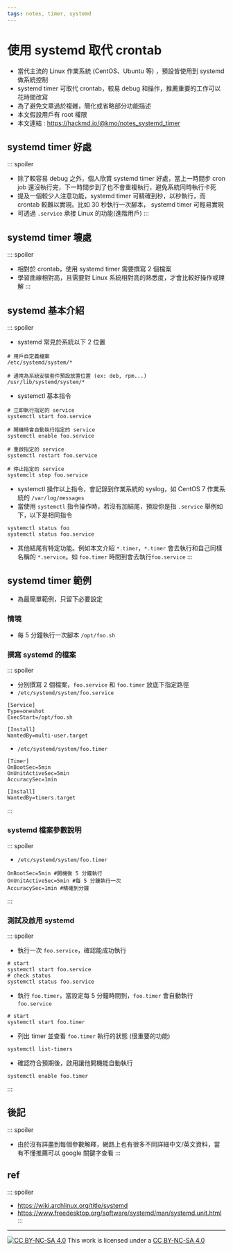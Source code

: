 ```yaml
---
tags: notes, timer, systemd
---
```


# 使用 systemd 取代 crontab
- 當代主流的 Linux 作業系統 (CentOS、Ubuntu 等) ，預設皆使用到 systemd 做系統控制
- systemd timer 可取代 crontab，較易 debug 和操作，推薦重要的工作可以花時間改寫
- 為了避免文章過於複雜，簡化或省略部分功能描述
- 本文假設用戶有 root 權限
- 本文連結 : https://hackmd.io/@kmo/notes_systemd_timer

## systemd timer 好處
::: spoiler 
- 除了較容易 debug 之外，個人欣賞 systemd timer 好處，當上一時間步 cron job 還沒執行完，下一時間步到了也不會重複執行，避免系統同時執行卡死
- 提及一個較少人注意功能，systemd timer 可精確到秒，以秒執行，而 crontab 較難以實現。比如 30 秒執行一次腳本， systemd timer 可輕易實現
- 可透過 `.service` 承接 Linux 的功能(進階用戶)
:::

## systemd timer 壞處
::: spoiler 
- 相對於 crontab，使用 systemd timer 需要撰寫 2 個檔案
- 學習曲線相對高，且需要對 Linux 系統相對高的熟悉度，才會比較好操作或理解
:::

## systemd 基本介紹
::: spoiler 
- systemd 常見於系統以下 2 位置

```bash=
# 用戶自定義檔案
/etc/systemd/system/*

# 通常為系統安裝套件預設放置位置 (ex: deb, rpm...)
/usr/lib/systemd/system/*
```
- systemctl 基本指令
```bash=
# 立即執行指定的 service
systemctl start foo.service

# 開機時會自動執行指定的 service
systemctl enable foo.service

# 重啟指定的 service
systemctl restart foo.service

# 停止指定的 service
systemclt stop foo.service
```
- systemctl 操作以上指令，會記錄到作業系統的 syslog，如 CentOS 7 作業系統的 `/var/log/messages`
- 當使用 `systemctl` 指令操作時，若沒有加結尾，預設你是指 `.service`
  舉例如下，以下是相同指令
```bash=
systemctl status foo
systemctl status foo.service
```

- 其他結尾有特定功能。例如本文介紹 `*.timer`，`*.timer` 會去執行和自己同樣名稱的 `*.service`。如 `foo.timer` 時間到會去執行`foo.service`
:::


## systemd timer 範例

- 為最簡單範例，只留下必要設定
### 情境 
- 每 5 分鐘執行一次腳本 `/opt/foo.sh`
### 撰寫 systemd 的檔案
::: spoiler 
- 分別撰寫 2 個檔案，`foo.service` 和 `foo.timer` 放底下指定路徑 
- `/etc/systemd/system/foo.service`
```bash=
[Service]
Type=oneshot
ExecStart=/opt/foo.sh

[Install]
WantedBy=multi-user.target
```
- `/etc/systemd/system/foo.timer`
```bash=
[Timer]
OnBootSec=5min
OnUnitActiveSec=5min
AccuracySec=1min

[Install]
WantedBy=timers.target
```
:::

### systemd 檔案參數說明
::: spoiler
- `/etc/systemd/system/foo.timer`
```bash=
OnBootSec=5min #開機後 5 分鐘執行
OnUnitActiveSec=5min #每 5 分鐘執行一次
AccuracySec=1min #精確到分鐘
```


:::

### 測試及啟用 systemd 
::: spoiler 
- 執行一次 `foo.service`，確認能成功執行
```bash=
# start
systemctl start foo.service
# check status
systemctl status foo.service
```
- 執行 `foo.timer`，當設定每 5 分鐘時間到，`foo.timer` 會自動執行 `foo.service`
```bash=
# start
systemctl start foo.timer
```
- 列出 timer 並查看 `foo.timer` 執行的狀態 (很重要的功能)
```bash=
systemctl list-timers
```
- 確認符合預期後，啟用讓他開機能自動執行
```bash=
systemctl enable foo.timer
```

:::

## 後記
::: spoiler 
- 由於沒有詳盡到每個參數解釋，網路上也有很多不同詳細中文/英文資料，當有不懂推薦可以 google 關鍵字查看
:::


## ref
::: spoiler 
- https://wiki.archlinux.org/title/systemd
- https://www.freedesktop.org/software/systemd/man/systemd.unit.html
:::


---
[![CC BY-NC-SA 4.0][cc-by-nc-sa-image]][cc-by-nc-sa] This work is licensed under a [CC BY-NC-SA 4.0][cc-by-nc-sa]

[cc-by-nc-sa]: https://creativecommons.org/licenses/by-nc-sa/4.0
[cc-by-nc-sa-image]: https://licensebuttons.net/l/by-nc-sa/4.0/88x31.png